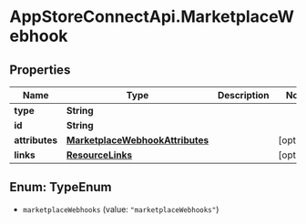 # AppStoreConnectApi.MarketplaceWebhook

## Properties

Name | Type | Description | Notes
------------ | ------------- | ------------- | -------------
**type** | **String** |  | 
**id** | **String** |  | 
**attributes** | [**MarketplaceWebhookAttributes**](MarketplaceWebhookAttributes.md) |  | [optional] 
**links** | [**ResourceLinks**](ResourceLinks.md) |  | [optional] 



## Enum: TypeEnum


* `marketplaceWebhooks` (value: `"marketplaceWebhooks"`)




